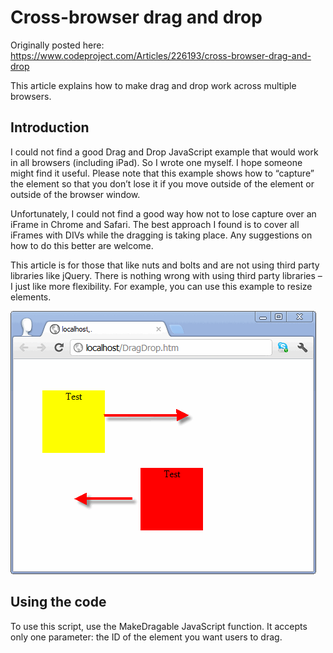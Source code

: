 # Cross-browser drag and drop

Originally posted here:
https://www.codeproject.com/Articles/226193/cross-browser-drag-and-drop

This article explains how to make drag and drop work across multiple browsers.

## Introduction
I could not find a good Drag and Drop JavaScript example that would work in all browsers (including iPad). So I wrote one myself. I hope someone might find it useful. Please note that this example shows how to “capture” the element so that you don’t lose it if you move outside of the element or outside of the browser window.

Unfortunately, I could not find a good way how not to lose capture over an iFrame in Chrome and Safari. The best approach I found is to cover all iFrames with DIVs while the dragging is taking place. Any suggestions on how to do this better are welcome.

This article is for those that like nuts and bolts and are not using third party libraries like jQuery. There is nothing wrong with using third party libraries – I just like more flexibility. For example, you can use this example to resize elements.

![](img/DragDrop.gif)

## Using the code
To use this script, use the MakeDragable JavaScript function. It accepts only one parameter: the ID of the element you want users to drag. 
